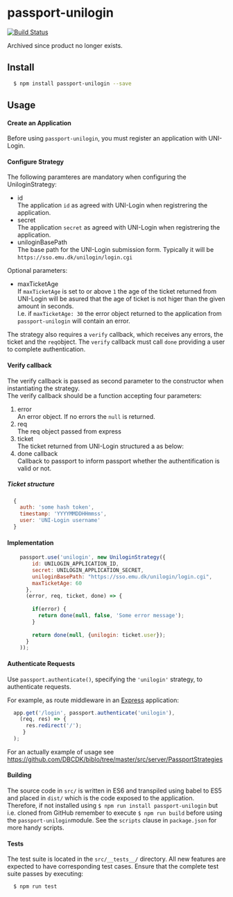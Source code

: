 # passport-unilogin
[![Build Status](https://travis-ci.org/DBCDK/passport-unilogin.svg?branch=master)](https://travis-ci.org/DBCDK/passport-unilogin)

Archived since product no longer exists.

## Install

```bash
  $ npm install passport-unilogin --save
```

## Usage

#### Create an Application

Before using `passport-unilogin`, you must register an application with UNI-Login.

#### Configure Strategy
The following paramteres are mandatory when configuring the UniloginStrategy:  
- id  
The application `id` as agreed with UNI-Login when registrering the application.  
- secret  
The application `secret` as agreed with UNI-Login when registrering the application.  
- uniloginBasePath  
The base path for the UNI-Login submission form. Typically it will be `https://sso.emu.dk/unilogin/login.cgi`

Optional parameters:
- maxTicketAge  
If `maxTicketAge` is set to or above `1` the age of the ticket returned from UNI-Login will be asured that the age of ticket is not higer than the given amount in seconds.  
I.e. if `maxTicketAge: 30` the error object returned to the application from `passport-unilogin` will contain an error.   

The strategy also requires a `verify` callback, which receives any errors, the ticket and the `req`object.
The `verify` callback must call `done` providing a user to complete authentication.

#### Verify callback
The verify callback is passed as second parameter to the constructor when instantiating the strategy.  
The verify callback should be a function accepting four parameters:  
1. error  
An error object. If no errors the `null` is returned.  
2. req  
The req object passed from express  
3. ticket  
The ticket returned from UNI-Login structured a as below:  
4. done callback  
Callback to passport to inform passport whether the authentification is valid or not.

##### Ticket structure  
```js
  {
    auth: 'some hash token',
    timestamp: 'YYYYMMDDHHmmss',
    user: 'UNI-Login username'
  }
```  

#### Implementation

```js
    passport.use('unilogin', new UniloginStrategy({
        id: UNILOGIN_APPLICATION_ID,
        secret: UNILOGIN_APPLICATION_SECRET,
        uniloginBasePath: "https://sso.emu.dk/unilogin/login.cgi",
        maxTicketAge: 60
      },
      (error, req, ticket, done) => {
        
        if(error) { 
          return done(null, false, 'Some error message');
        }
        
        return done(null, {unilogin: ticket.user});
      }
    ));
```

#### Authenticate Requests

Use `passport.authenticate()`, specifying the `'unilogin'` strategy, to
authenticate requests.

For example, as route middleware in an [Express](http://expressjs.com/)
application:
```js
  app.get('/login', passport.authenticate('unilogin'),
    (req, res) => {
      res.redirect('/');
     }
  );
```

For an actually example of usage see https://github.com/DBCDK/biblo/tree/master/src/server/PassportStrategies
 
#### Building
The source code in `src/` is written in ES6 and transpiled using babel to ES5 and placed in `dist/` which is the code exposed to the application.
Therefore, if not installed using `$ npm run install passport-unilogin` but i.e. cloned from GitHub remember to execute `$ npm run build` before using the `passport-unilogin`module.
See the `scripts` clause in `package.json` for more handy scripts.

#### Tests

The test suite is located in the `src/__tests__/` directory.  All new features are
expected to have corresponding test cases.  Ensure that the complete test suite
passes by executing:

```bash
  $ npm run test
```

